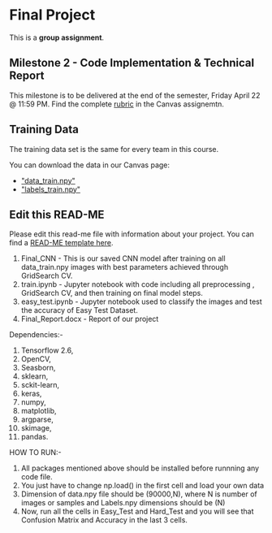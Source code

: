 # Final Project

This is a **group assignment**.

## Milestone 2 - Code Implementation & Technical Report

This milestone is to be delivered at the end of the semester, Friday April 22 @ 11:59 PM. Find the complete [rubric](https://ufl.instructure.com/courses/447948/assignments/5138679) in the Canvas assignemtn.

## Training Data

The training data set is the same for every team in this course.

You can download the data in our Canvas page:
* ["data_train.npy"](https://ufl.instructure.com/courses/447948/files/folder/Final%20Project?preview=67069006)
* ["labels_train.npy"](https://ufl.instructure.com/courses/447948/files/folder/Final%20Project?preview=67068769)

## Edit this READ-ME

Please edit this read-me file with information about your project. You can find a [READ-ME template here](https://github.com/catiaspsilva/README-template).

1. Final_CNN - This is our saved CNN model after training on all data_train.npy images with best parameters achieved through GridSearch CV.
2. train.ipynb - Jupyter notebook with code including all preprocessing , GridSearch CV, and then training on final model steps.
3. easy_test.ipynb - Jupyter notebook used to classify the images and test the accuracy of Easy Test Dataset.
4. Final_Report.docx - Report of our project

Dependencies:-
  1. Tensorflow 2.6, 
  2. OpenCV,
  3. Seasborn, 
  4. sklearn, 
  5. sckit-learn, 
  6. keras, 
  7. numpy, 
  8. matplotlib, 
  9. argparse, 
  10. skimage, 
  11. pandas.

HOW TO RUN:-

1. All packages mentioned above should be installed before runnning any code file.
2. You just have to change np.load() in the first cell and load your own data
3. Dimension of data.npy file should be (90000,N), where N is number of images or samples and Labels.npy dimensions should be (N)
4. Now, run all the cells in Easy_Test and Hard_Test and you will see that Confusion Matrix and Accuracy in the last 3 cells.
